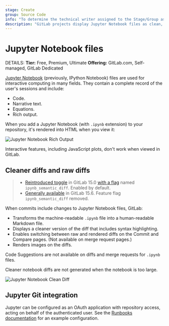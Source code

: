 ```yaml
---
stage: Create
group: Source Code
info: "To determine the technical writer assigned to the Stage/Group associated with this page, see https://handbook.gitlab.com/handbook/product/ux/technical-writing/#assignments"
description: "GitLab projects display Jupyter Notebook files as clean, human-readable files instead of raw files."
---
```

# Jupyter Notebook files

DETAILS:
**Tier:** Free, Premium, Ultimate
**Offering:** GitLab.com, Self-managed, GitLab Dedicated

[Jupyter Notebook](https://jupyter.org/) (previously, IPython Notebook) files are used for
interactive computing in many fields. They contain a complete record of the
user's sessions and include:

- Code.
- Narrative text.
- Equations.
- Rich output.

When you add a Jupyter Notebook (with `.ipynb` extension) to your repository,
it's rendered into HTML when you view it:

![Jupyter Notebook Rich Output](img/jupyter_notebook.png)

Interactive features, including JavaScript plots, don't work when viewed in
GitLab.

## Cleaner diffs and raw diffs

> - [Reintroduced toggle](https://gitlab.com/gitlab-org/gitlab/-/merge_requests/85079) in GitLab 15.0 [with a flag](../../../../administration/feature_flags.md) named `ipynb_semantic_diff`. Enabled by default.
> - [Generally available](https://gitlab.com/gitlab-org/gitlab/-/merge_requests/95373) in GitLab 15.6. Feature flag `ipynb_semantic_diff` removed.

When commits include changes to Jupyter Notebook files, GitLab:

- Transforms the machine-readable `.ipynb` file into a human-readable Markdown file.
- Displays a cleaner version of the diff that includes syntax highlighting.
- Enables switching between raw and rendered diffs on the Commit and Compare pages. (Not available on merge request pages.)
- Renders images on the diffs.

Code Suggestions are not available on diffs and merge requests for `.ipynb` files.

Cleaner notebook diffs are not generated when the notebook is too large.

![Jupyter Notebook Clean Diff](img/jupyter_notebook_diff_v14_5.png)

## Jupyter Git integration

Jupyter can be configured as an OAuth application with repository access, acting
on behalf of the authenticated user. See the
[Runbooks documentation](../../../project/clusters/runbooks/index.md) for an
example configuration.
